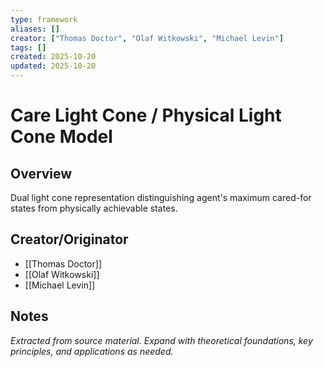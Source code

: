 ```yaml
---
type: framework
aliases: []
creator: ["Thomas Doctor", "Olaf Witkowski", "Michael Levin"]
tags: []
created: 2025-10-20
updated: 2025-10-20
---
```


# Care Light Cone / Physical Light Cone Model

## Overview

Dual light cone representation distinguishing agent's maximum cared-for states from physically achievable states.

## Creator/Originator

- [[Thomas Doctor]]
- [[Olaf Witkowski]]
- [[Michael Levin]]

## Notes

*Extracted from source material. Expand with theoretical foundations, key principles, and applications as needed.*

